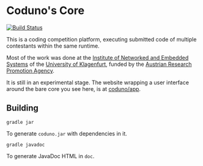 # Coduno's Core

[![Build Status](https://travis-ci.org/coduno/core.png)](https://travis-ci.org/coduno/core)

This is a coding competition platform, executing submitted code of multiple contestants within the same runtime.

Most of the work was done at the [Institute of Networked and Embedded Systems](http://nes.aau.at/) of the [University of Klagenfurt](http://aau.at/), funded by the [Austrian Research Promotion Agency](http://ffg.at/en).

It is still in an experimental stage. The website wrapping a user interface around the bare core you see here, is at [coduno/app](https://github.com/coduno/app).

## Building

    gradle jar

To generate `coduno.jar` with dependencies in it.

    gradle javadoc

To generate JavaDoc HTML in `doc`.
